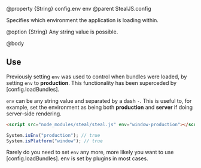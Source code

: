 @property {String} config.env env
@parent StealJS.config

Specifies which environment the application is loading within. 

@option {String} Any string value is possible.

@body

## Use

Previously setting `env` was used to control when bundles were loaded, by setting `env` to **production**. This functionality has been superceded by [config.loadBundles].

`env` can be any string value and separated by a dash `-`. This is useful to, for example, set the environment as being both **production** and **server** if doing server-side rendering.

```html
<script src="node_modules/steal/steal.js" env="window-production"></script>
```

```js
System.isEnv("production"); // true
System.isPlatform("window"); // true
```

Rarely do you need to set `env` any more, more likely you want to use [config.loadBundles]. env is set by plugins in most cases. 
